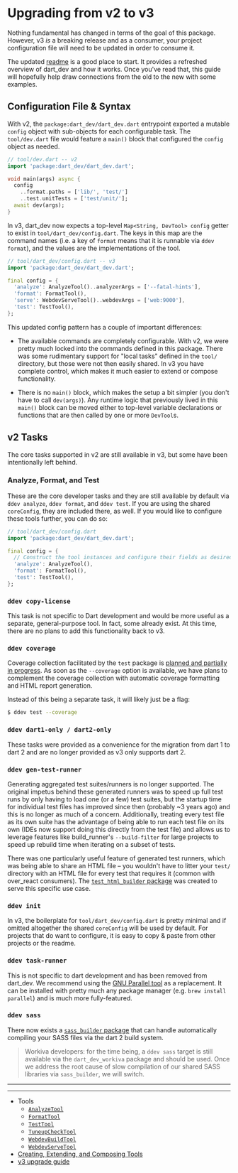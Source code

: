 # Upgrading from v2 to v3

Nothing fundamental has changed in terms of the goal of this package. However,
v3 _is_ a breaking release and as a consumer, your project configuration file
will need to be updated in order to consume it.

The updated [readme] is a good place to start. It provides a refreshed overview
of dart_dev and how it works. Once you've read that, this guide will hopefully
help draw connections from the old to the new with some examples.

## Configuration File & Syntax

With v2, the `package:dart_dev/dart_dev.dart` entrypoint exported a mutable
`config` object with sub-objects for each configurable task. The `tool/dev.dart`
file would feature a `main()` block that configured the `config` object as
needed.

```dart
// tool/dev.dart -- v2
import 'package:dart_dev/dart_dev.dart';

void main(args) async {
  config
    ..format.paths = ['lib/', 'test/']
    ..test.unitTests = ['test/unit/'];
  await dev(args);
}
```

In v3, dart_dev now expects a top-level `Map<String, DevTool> config` getter to
exist in `tool/dart_dev/config.dart`. The keys in this map are the command names
(i.e. a key of `format` means that it is runnable via `ddev format`), and the
values are the implementations of the tool.

```dart
// tool/dart_dev/config.dart -- v3
import 'package:dart_dev/dart_dev.dart';

final config = {
  'analyze': AnalyzeTool()..analyzerArgs = ['--fatal-hints'],
  'format': FormatTool(),
  'serve': WebdevServeTool()..webdevArgs = ['web:9000'],
  'test': TestTool(),
};
```

This updated config pattern has a couple of important differences:

- The available commands are completely configurable. With v2, we were pretty
  much locked into the commands defined in this package. There was some
  rudimentary support for "local tasks" defined in the `tool/` directory, but
  those were not then easily shared. In v3 you have complete control, which
  makes it much easier to extend or compose functionality.

- There is no `main()` block, which makes the setup a bit simpler (you don't
  have to call `dev(args)`). Any runtime logic that previously lived in this
  `main()` block can be moved either to top-level variable declarations or
  functions that are then called by one or more `DevTool`s.

## v2 Tasks

The core tasks supported in v2 are still available in v3, but some have been
intentionally left behind.

### Analyze, Format, and Test

These are the core developer tasks and they are still available by default via
`ddev analyze`, `ddev format`, and `ddev test`. If you are using the shared
`coreConfig`, they are included there, as well. If you would like to configure
these tools further, you can do so:

```dart
// tool/dart_dev/config.dart
import 'package:dart_dev/dart_dev.dart';

final config = {
  // Construct the tool instances and configure their fields as desired.
  'analyze': AnalyzeTool(),
  'format': FormatTool(),
  'test': TestTool(),
};
```

### `ddev copy-license`

This task is not specific to Dart development and would be more useful as a
separate, general-purpose tool. In fact, some already exist. At this time, there
are no plans to add this functionality back to v3.

### `ddev coverage`

Coverage collection facilitated by the `test` package is [planned and partially
in progress][coverage]. As soon as the `--coverage` option is available, we have
plans to complement the coverage collection with automatic coverage formatting
and HTML report generation.

Instead of this being a separate task, it will likely just be a flag:

```bash
$ ddev test --coverage
```

### `ddev dart1-only / dart2-only`

These tasks were provided as a convenience for the migration from dart 1 to dart
2 and are no longer provided as v3 only supports dart 2.

### `ddev gen-test-runner`

Generating aggregated test suites/runners is no longer supported. The original
impetus behind these generated runners was to speed up full test runs by only
having to load one (or a few) test suites, but the startup time for individual
test files has improved since then (probably ~3 years ago) and this is no longer
as much of a concern. Additionally, treating every test file as its own suite
has the advantage of being able to run each test file on its own (IDEs now
support doing this directly from the test file) and allows us to leverage
features like build_runner's `--build-filter` for large projects to speed up
rebuild time when iterating on a subset of tests.

There was one particularly useful feature of generated test runners, which was
being able to share an HTML file – you wouldn't have to litter your `test/`
directory with an HTML file for every test that requires it (common with
over_react consumers). The [`test_html_builder` package][test-html-builder] was
created to serve this specific use case.

### `ddev init`

In v3, the boilerplate for `tool/dart_dev/config.dart` is pretty minimal and if
omitted altogether the shared `coreConfig` will be used by default. For projects
that do want to configure, it is easy to copy & paste from other projects or the
readme.

### `ddev task-runner`

This is not specific to dart development and has been removed from dart_dev. We
recommend using the [GNU Parallel tool][parallel] as a replacement. It can be
installed with pretty much any package manager (e.g. `brew install parallel`)
and is much more fully-featured.

### `ddev sass`

There now exists a [`sass_builder` package][sass-builder] that can handle automatically
compiling your SASS files via the dart 2 build system.

> Workiva developers: for the time being, a `ddev sass` target is still
> available via the `dart_dev_workiva` package and should be used. Once we
> address the root cause of slow compilation of our shared SASS libraries via
> `sass_builder`, we will switch.

[coverage]: https://github.com/dart-lang/test/issues/36
[parallel]: https://www.gnu.org/software/parallel/
[readme]: /README.md
[sass-builder]: https://pub.dev/packages/sass_builder
[test-html-builder]: https://pub.dev/packages/test_html_builder

---
---

<!-- Table of Contents -->

- Tools
  - [`AnalyzeTool`][analyze-tool]
  - [`FormatTool`][format-tool]
  - [`TestTool`][test-tool]
  - [`TuneupCheckTool`][tuneup-check-tool]
  - [`WebdevBuildTool`][webdev-build-tool]
  - [`WebdevServeTool`][webdev-serve-tool]
- [Creating, Extending, and Composing Tools][tool-composition]
- [v3 upgrade guide][v3-upgrade-guide]

<!-- Table of Contents Links -->
[analyze-tool]: /doc/tools/analyze-tool.md
[tuneup-check-tool]: /doc/tools/tuneup-check-tool.md
[dart-function-tool]: /doc/tools/dart-function-tool.md
[format-tool]: /doc/tools/format-tool.md
[process-tool]: /doc/tools/process-tool.md
[test-tool]: /doc/tools/test-tool.md
[webdev-build-tool]: /doc/tools/webdev-build-tool.md
[webdev-serve-tool]: /doc/tools/webdev-serve-tool.md
[tool-composition]: /doc/tool-composition.md
[v3-upgrade-guide]: /doc/v3-upgrade-guide.md

